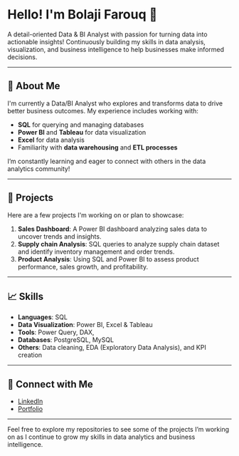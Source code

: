 # Hello! I'm Bolaji Farouq 👋

A detail-oriented Data & BI Analyst with passion for turning data into actionable insights! Continuously building my skills in data analysis, visualization, and business intelligence to help businesses make informed decisions.

---

## 🌟 About Me
I'm currently a Data/BI Analyst who explores and transforms data to drive better business outcomes. My experience includes working with:
- **SQL** for querying and managing databases
- **Power BI** and **Tableau** for data visualization
- **Excel** for data analysis
- Familiarity with **data warehousing** and **ETL processes**

I’m constantly learning and eager to connect with others in the data analytics community!

---

## 🚀 Projects
Here are a few projects I'm working on or plan to showcase:
1. **Sales Dashboard**: A Power BI dashboard analyzing sales data to uncover trends and insights.
2. **Supply chain Analysis**: SQL queries to analyze supply chain dataset and identify inventory management and order trends.
3. **Product Analysis**: Using SQL and Power BI to assess product performance, sales growth, and profitability.

---

## 📈 Skills
- **Languages**: SQL
- **Data Visualization**: Power BI, Excel & Tableau 
- **Tools**: Power Query, DAX, 
- **Databases**: PostgreSQL, MySQL
- **Others**: Data cleaning, EDA (Exploratory Data Analysis), and KPI creation

---

## 🔗 Connect with Me
- [LinkedIn](www.linkedin.com/in/bolaji-farouq-b-0a6603193)
- [Portfolio](https://www.datascienceportfol.io/Bolajifarouqbukola)

---

Feel free to explore my repositories to see some of the projects I’m working on as I continue to grow my skills in data analytics and business intelligence.


<!---
Bolajifarouq/Bolajifarouq is a ✨ special ✨ repository because its `README.md` (this file) appears on your GitHub profile.
You can click the Preview link to take a look at your changes.
--->
